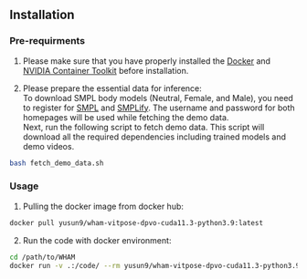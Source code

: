## Installation

### Pre-requirments  
1. Please make sure that you have properly installed the [Docker](https://www.docker.com/) and [NVIDIA Container Toolkit](https://docs.nvidia.com/datacenter/cloud-native/container-toolkit/latest/install-guide.html) before installation.

2. Please prepare the essential data for inference:   
To download SMPL body models (Neutral, Female, and Male), you need to register for [SMPL](https://smpl.is.tue.mpg.de/) and [SMPLify](https://smplify.is.tue.mpg.de/). The username and password for both homepages will be used while fetching the demo data.  
Next, run the following script to fetch demo data. This script will download all the required dependencies including trained models and demo videos.  
```bash
bash fetch_demo_data.sh
```

### Usage
1. Pulling the docker image from docker hub:
```bash
docker pull yusun9/wham-vitpose-dpvo-cuda11.3-python3.9:latest
```

2. Run the code with docker environment:
```bash
cd /path/to/WHAM
docker run -v .:/code/ --rm yusun9/wham-vitpose-dpvo-cuda11.3-python3.9 python demo.py --video examples/IMG_9732.mov
```